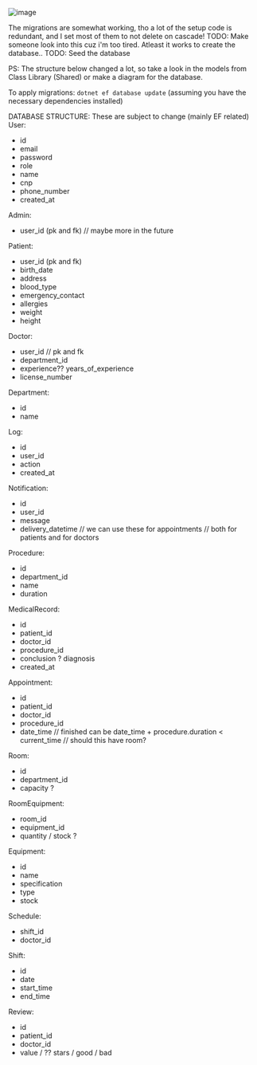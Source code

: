 ![image](https://github.com/user-attachments/assets/0503699d-3ce2-4b29-a75b-5bfb11c58eb7)

The migrations are somewhat working, tho a lot of the setup code is redundant, and I set most of them to not delete on cascade!
TODO: Make someone look into this cuz i'm too tired.
Atleast it works to create the database..
TODO: Seed the database

PS: The structure below changed a lot, so take a look in the models from Class Library (Shared) or make a diagram for the database.

To apply migrations: `dotnet ef database update` (assuming you have the necessary dependencies installed)

DATABASE STRUCTURE:
These are subject to change (mainly EF related)
User:
- id
- email
- password
- role
- name
- cnp
- phone_number
- created_at

Admin:
- user_id (pk and fk)
// maybe more in the future

Patient:
- user_id (pk and fk)
- birth_date
- address
- blood_type
- emergency_contact
- allergies
- weight
- height

Doctor:
- user_id // pk and fk
- department_id
- experience?? years_of_experience
- license_number

Department:
- id
- name

Log:
- id
- user_id
- action
- created_at

Notification:
- id
- user_id
- message
- delivery_datetime
// we can use these for appointments
// both for patients and for doctors

Procedure:
- id
- department_id
- name
- duration

MedicalRecord:
- id
- patient_id
- doctor_id
- procedure_id
- conclusion ? diagnosis
- created_at

Appointment:
- id
- patient_id
- doctor_id
- procedure_id
- date_time
// finished can be date_time + procedure.duration < current_time
// should this have room?

Room:
- id
- department_id
- capacity ?

RoomEquipment:
- room_id
- equipment_id
- quantity / stock ?

Equipment:
- id
- name
- specification
- type
- stock

Schedule:
- shift_id
- doctor_id

Shift:
- id
- date
- start_time
- end_time

Review:
- id
- patient_id
- doctor_id
- value / ?? stars / good / bad


